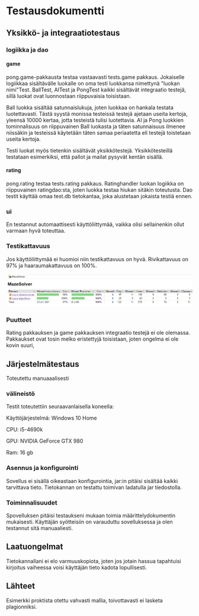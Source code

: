 # Testausdokumentti

## Yksikkö- ja integraatiotestaus

### logiikka ja dao

#### game

pong.game-pakkausta testaa vastaavasti tests.game pakkaus. Jokaiselle logiikkaa sisältävälle luokalle on oma testi luokkansa nimettynä 
"luokan nimi"Test. BallTest, AITest ja PongTest kaikki sisältävät integraatio testejä, sillä luokat ovat luonnostaan riippuvaisia
toisistaan.

Ball luokka sisältää satunnaislukuja, joten luokkaa on hankala testata luotettavasti. Tästä syystä monissa testeissä testejä ajetaan 
useita kertoja, yleensä 10000 kertaa, jotta testeistä tulisi luotettavia. AI ja Pong luokkien tominnalisuus on riippuvainen Ball luokasta 
ja täten satunnaisuus ilmenee niissäkin ja testeissä käytetään täten samaa periaatetta eli testejä toistetaan useita kertoja.

Testi luokat myös tietenkin sisältävät yksikkötestejä. Yksikkötesteillä testataan esimerkiksi, että pallot ja mailat pysyvät kentän sisällä.

#### rating

pong.rating testaa tests.rating pakkaus. Ratinghandler luokan logiikka on riippuvainen ratingdao:sta, joten luokka testaa hiukan sitäkin toteutusta. Dao testit käyttää omaa test.db tietokantaa, joka alustetaan jokaista testiä ennen. 

### ui

En testannut automaattisesti käyttöliittymää, vaikka olisi sellainenkin ollut varmaan hyvä toteuttaa.

### Testikattavuus

Jos käyttöliittymää ei huomioi niin testikattavuus on hyvä. Rivikattavuus on 97% ja haaraumakattavuus on 100%.

![Testikattavuus](https://github.com/SkarpAnton/OtPong/blob/master/dokumentaatio/Kuvat/testikattavuus.png)

### Puutteet

Rating pakkauksen ja game pakkauksen integraatio testejä ei ole olemassa. Pakkaukset ovat tosin melko eristettyjä toisistaan, joten ongelma ei ole kovin suuri,

## Järjestelmätestaus

Toteutettu manuaaalisesti

### välineistö

Testit toteutettiin seuraavanlaisella koneella:

Käyttöjärjestelmä: Windows 10 Home

CPU: i5-4690k

GPU: NVIDIA GeForce GTX 980

Ram: 16 gb

### Asennus ja konfigurointi

Sovellus ei sisällä oikeastaan konfigurointia, jar:in pitäisi sisältää kaikki tarvittava tieto. Tietokannan on testattu toimivan ladatulla jar tiedostolla.

### Toiminnalisuudet

Spovelluksen pitäisi testaukseni mukaan toimia määrittelydokumentin mukaisesti. Käyttäjän syötteisiin on varauduttu sovelluksessa ja olen testannut sitä manuaaliesti.

## Laatuongelmat

Tietokannallani ei elo varmuuskopiota, joten jos jotain hassua tapahtuisi kirjoitus vaiheessa voisi käyttäjän tieto kadota lopullisesti.

## Lähteet

Esimerkki proktista otettu vahvasti mallia, toivottavasti ei lasketa plagionniksi.















